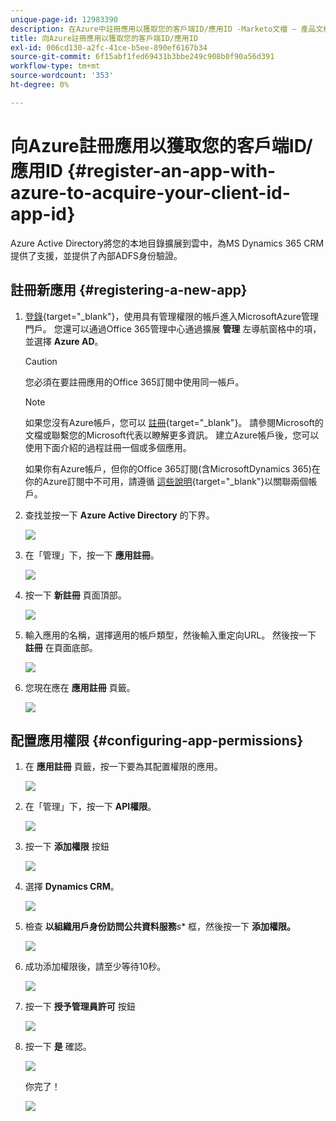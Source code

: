 ```yaml
---
unique-page-id: 12983390
description: 在Azure中註冊應用以獲取您的客戶端ID/應用ID -Marketo文檔 — 產品文檔
title: 向Azure註冊應用以獲取您的客戶端ID/應用ID
exl-id: 006cd130-a2fc-41ce-b5ee-890ef6167b34
source-git-commit: 6f15abf1fed69431b3bbe249c908b0f90a56d391
workflow-type: tm+mt
source-wordcount: '353'
ht-degree: 0%

---
```


# 向Azure註冊應用以獲取您的客戶端ID/應用ID {#register-an-app-with-azure-to-acquire-your-client-id-app-id}

Azure Active Directory將您的本地目錄擴展到雲中，為MS Dynamics 365 CRM提供了支援，並提供了內部ADFS身份驗證。

## 註冊新應用 {#registering-a-new-app}

1. [登錄](https://login.microsoftonline.com/){target=&quot;_blank&quot;}，使用具有管理權限的帳戶進入MicrosoftAzure管理門戶。 您還可以通過Office 365管理中心通過擴展 **管理** 左導航窗格中的項，並選擇 **Azure AD**。

   >[!CAUTION]
   >
   >您必須在要註冊應用的Office 365訂閱中使用同一帳戶。

   >[!NOTE]
   >
   >如果您沒有Azure帳戶，您可以 [註冊](https://azure.microsoft.com/en-us/free/){target=&quot;_blank&quot;}。 請參閱Microsoft的文檔或聯繫您的Microsoft代表以瞭解更多資訊。 建立Azure帳戶後，您可以使用下面介紹的過程註冊一個或多個應用。
   >
   >
   >如果你有Azure帳戶，但你的Office 365訂閱(含MicrosoftDynamics 365)在你的Azure訂閱中不可用，請遵循 [這些說明](https://msdn.microsoft.com/office/office365/howto/setup-development-environment#bk_CreateAzureSubscription){target=&quot;_blank&quot;}以關聯兩個帳戶。

1. 查找並按一下 **Azure Active Directory** 的下界。

   ![](assets/two.png)

1. 在「管理」下，按一下 **應用註冊**。

   ![](assets/three.png)

1. 按一下 **新註冊** 頁面頂部。

   ![](assets/four.png)

1. 輸入應用的名稱，選擇適用的帳戶類型，然後輸入重定向URL。 然後按一下 **註冊** 在頁面底部。

   ![](assets/five.png)

1. 您現在應在 **應用註冊** 頁籤。

   ![](assets/six.png)

## 配置應用權限 {#configuring-app-permissions}

1. 在 **應用註冊** 頁籤，按一下要為其配置權限的應用。

   ![](assets/seven.png)

1. 在「管理」下，按一下 **API權限**。

   ![](assets/eight.png)

1. 按一下 **添加權限** 按鈕

   ![](assets/nine.png)

1. 選擇 **Dynamics CRM**。

   ![](assets/ten.png)

1. 檢查 **以組織用戶身份訪問公共資料服務***s** 框，然後按一下 **添加權限。**

   ![](assets/eleven.png)

1. 成功添加權限後，請至少等待10秒。

   ![](assets/twelve.png)

1. 按一下 **授予管理員許可** 按鈕

   ![](assets/thirteen.png)

1. 按一下 **是** 確認。

   ![](assets/fourteen.png)

   你完了！

   ![](assets/fifteen.png)
